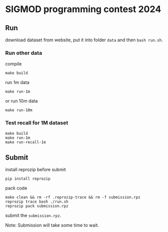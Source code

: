 # SIGMOD programming contest 2024

## Run
download dataset from website, put it into folder `data` and then `bash run.sh`.

### Run other data
compile
```
make build
```
run 1m data
```
make run-1m
```
or run 10m data
```
make run-10m
```

### Test recall for 1M dataset

```
make build
make run-1m
make run-recall-1m
```

## Submit

install reprozip before submit
```
pip install reprozip
```
pack code
```
make clean && rm -rf .reprozip-trace && rm -f submission.rpz
reprozip trace bash ./run.sh
reprozip pack submission.rpz
```
submit the `submission.rpz`.

Note: Submission will take some time to wait.